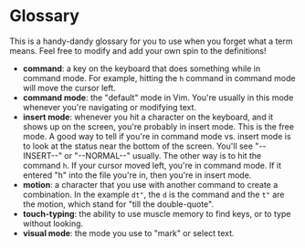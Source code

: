 # Glossary

This is a handy-dandy glossary for you to use when you forget what a term means.
Feel free to modify and add your own spin to the definitions!

- **command**: a key on the keyboard that does something while in command mode. For example, hitting the `h` command in command mode will move the cursor left.
- **command mode**: the "default" mode in Vim. You're usually in this mode whenever you're navigating or modifying text.
- **insert mode**: whenever you hit a character on the keyboard, and it shows up on the screen, you're probably in insert mode. This is the free mode. A good way to tell if you're in command mode vs. insert mode is to look at the status near the bottom of the screen. You'll see "--INSERT--" or "--NORMAL--" usually. The other way is to hit the command `h`. If your cursor moved left, you're in command mode. If it entered "h" into the file you're in, then you're in insert mode.
- **motion**: a character that you use with another command to create a combination. In the example `dt"`, the `d` is the command and the `t"` are the motion, which stand for "till the double-quote".
- **touch-typing**: the ability to use muscle memory to find keys, or to type without looking.
- **visual mode**: the mode you use to "mark" or select text.